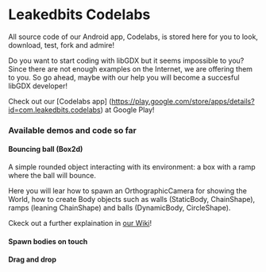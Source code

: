 Leakedbits Codelabs
===================
All source code of our Android app, Codelabs, is stored here for you to look, download, test, fork and admire!

Do you want to start coding with libGDX but it seems impossible to you? Since there are not enough examples on the Internet, we are offering them to you. So go ahead, maybe with our help you will become a succesful libGDX developer!


Check out our [Codelabs app] (https://play.google.com/store/apps/details?id=com.leakedbits.codelabs) at Google Play!

<h3>Available demos and code so far</h3>
<h4>Bouncing ball (Box2d)</h4>
A simple rounded object interacting with its environment: a box with a ramp where the ball will bounce.

Here you will lear how to spawn an OrthographicCamera for showing the World, how to create Body objects such as walls (StaticBody, ChainShape), ramps (leaning ChainShape) and balls (DynamicBody, CircleShape).

Ckeck out a further explaination in [our Wiki](https://github.com/Leakedbits/Codelabs/wiki)!

<h4>Spawn bodies on touch</h4>


<h4>Drag and drop</h4>
